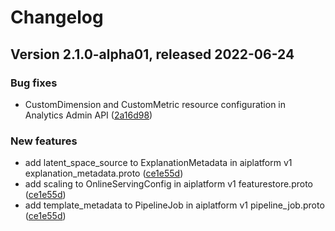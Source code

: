 # Changelog

## Version 2.1.0-alpha01, released 2022-06-24


### Bug fixes

* CustomDimension and CustomMetric resource configuration in Analytics Admin API ([2a16d98](https://github.com/chingor13/google-cloud-dotnet/commit/2a16d9851457e8fccdef93e1c8c479e46d150da1))


### New features

* add latent_space_source to ExplanationMetadata in aiplatform v1 explanation_metadata.proto ([ce1e55d](https://github.com/chingor13/google-cloud-dotnet/commit/ce1e55d51e8e8837f572b470001a6772db87ddab))
* add scaling to OnlineServingConfig in aiplatform v1 featurestore.proto ([ce1e55d](https://github.com/chingor13/google-cloud-dotnet/commit/ce1e55d51e8e8837f572b470001a6772db87ddab))
* add template_metadata to PipelineJob in aiplatform v1 pipeline_job.proto ([ce1e55d](https://github.com/chingor13/google-cloud-dotnet/commit/ce1e55d51e8e8837f572b470001a6772db87ddab))
